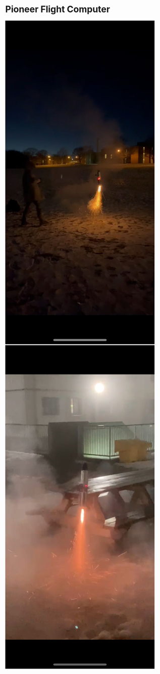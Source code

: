 # Pioneer Flight Computer
 
![](https://github.com/wilsonchenghy/Pioneer_Flight_Computer/blob/main/TVC_Rocket.jpg)
![](https://github.com/wilsonchenghy/Pioneer_Flight_Computer/blob/main/TVC_Rocket_2.jpg)
